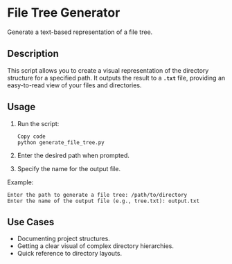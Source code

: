 # **File Tree Generator**

Generate a text-based representation of a file tree.

## **Description**

This script allows you to create a visual representation of the directory structure for a specified path. It outputs the result to a **`.txt`** file, providing an easy-to-read view of your files and directories.

## **Usage**

1. Run the script:
    
    ```
    Copy code
    python generate_file_tree.py
    
    ```
    
2. Enter the desired path when prompted.
3. Specify the name for the output file.

Example:

```
Enter the path to generate a file tree: /path/to/directory
Enter the name of the output file (e.g., tree.txt): output.txt
```

## **Use Cases**

- Documenting project structures.
- Getting a clear visual of complex directory hierarchies.
- Quick reference to directory layouts.